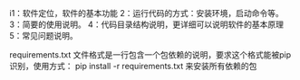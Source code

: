 i1：软件定位，软件的基本功能
2：运行代码的方式：安装环境，启动命令等。
3：简要的使用说明。
4：代码目录结构说明，更详细可以说明软件的基本原理
5：常见问题说明。


requirements.txt
文件格式是一行包含一个包依赖的说明，要求这个格式能被pip识别，使用方式：
pip install -r requirements.txt   来安装所有依赖的包
